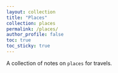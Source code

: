 ```yaml
---
layout: collection
title: "Places"
collection: places
permalink: /places/
author_profile: false
toc: true
toc_sticky: true
---
```


A collection of notes on `places` for travels.
